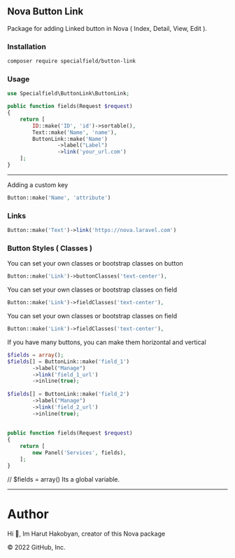
  ## Nova Button Link

Package for adding Linked button in Nova ( Index, Detail, View, Edit ).

### Installation

```bash
composer require specialfield/button-link
```

### Usage

```php
use Specialfield\ButtonLink\ButtonLink;
```
```php
public function fields(Request $request)
{
    return [
        ID::make('ID', 'id')->sortable(),
        Text::make('Name', 'name'),
        ButtonLink::make('Name')
                ->label("Label")
                ->link('your_url.com')
    ];
}
```

---

Adding a custom key

```php
Button::make('Name', 'attribute')
```

### Links
```php
Button::make('Text')->link('https://nova.laravel.com')
```

### Button Styles ( Classes )

You can set your own classes or bootstrap classes on button
```php
Button::make('Link')->buttonClasses('text-center'),
```
You can set your own classes or bootstrap classes on field
```php
Button::make('Link')->fieldClasses('text-center'),
```

You can set your own classes or bootstrap classes on field
```php
Button::make('Link')->fieldClasses('text-center'),
```
If you have many buttons, you can make them horizontal and vertical
```php
$fields = array();
$fields[] = ButtonLink::make('field_1')
        ->label("Manage")
        ->link('field_1_url')
        ->inline(true);
        
$fields[] = ButtonLink::make('field_2')
        ->label("Manage")
        ->link('field_2_url')
        ->inline(true);
        
    
public function fields(Request $request)
{
    return [
        new Panel('Services', fields),
    ];
}

```
// $fields = array() Its a global variable.

---

# Author

Hi 👋, Im Harut Hakobyan, creator of this Nova package

© 2022 GitHub, Inc.
